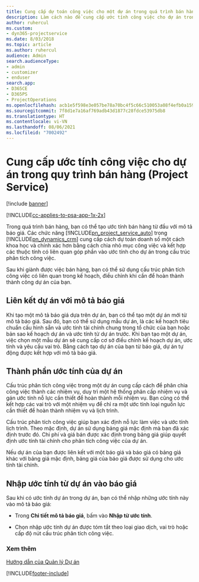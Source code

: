 ```yaml
---
title: Cung cấp dự toán công việc cho một dự án trong quá trình bán hàng
description: Làm cách nào để cung cấp ước tính công việc cho dự án trong quy trình bán hàng ở Project Service
author: ruhercul
ms.custom:
- dyn365-projectservice
ms.date: 8/03/2018
ms.topic: article
ms.author: ruhercul
audience: Admin
search.audienceType:
- admin
- customizer
- enduser
search.app:
- D365CE
- D365PS
- ProjectOperations
ms.openlocfilehash: acb1e5f598e3e057be78a70bc4f5c66c510053a08f4efb0a1595cf4853171662
ms.sourcegitcommit: 7f8d1e7a16af769adb43d1877c28fdce53975db8
ms.translationtype: HT
ms.contentlocale: vi-VN
ms.lasthandoff: 08/06/2021
ms.locfileid: "7002492"
---
```

# <a name="provide-work-estimates-for-a-project-during-the-sales-process-project-service"></a>Cung cấp ước tính công việc cho dự án trong quy trình bán hàng (Project Service)

[!include [banner](../includes/psa-now-project-operations.md)]

[!INCLUDE[cc-applies-to-psa-app-1x-2x](../includes/cc-applies-to-psa-app-1x-2x.md)]

Trong quá trình bán hàng, bạn có thể tạo ước tính bán hàng từ đầu với mô tả báo giá. Các chức năng [!INCLUDE[pn_project_service_auto](../includes/pn-project-service-auto.md)] trong [!INCLUDE[pn_dynamics_crm](../includes/pn-dynamics-crm.md)] cung cấp cách dự toán doanh số một cách khoa học và chính xác hơn bằng cách chia nhỏ mục công việc và kết hợp các thuộc tính có liên quan góp phần vào ước tính cho dự án trong cấu trúc phân tích công việc.  
  
 Sau khi giành được việc bán hàng, bạn có thể sử dụng cấu trúc phân tích công việc có liên quan trong kế hoạch, điều chỉnh khi cần để hoàn thành thành công dự án của bạn.  
  
## <a name="link-a-project-to-a-quote-line"></a>Liên kết dự án với mô tả báo giá  
 Khi tạo một mô tả báo giá dựa trên dự án, bạn có thể tạo một dự án mới từ mô tả báo giá. Sau đó, bạn có thể sử dụng mẫu dự án, là các kế hoạch tiêu chuẩn cấu hình sẵn và ước tính tài chính chung trong tổ chức của bạn hoặc bản sao kế hoạch dự án và ước tính từ dự án trước. Khi bạn tạo một dự án, việc chọn một mẫu dự án sẽ cung cấp cơ sở điều chỉnh kế hoạch dự án, ước tính và yêu cầu vai trò. Bằng cách tạo dự án của bạn từ báo giá, dự án tự động được kết hợp với mô tả báo giá.  
  
## <a name="project-estimate-components"></a>Thành phần ước tính của dự án  
 Cấu trúc phân tích công việc trong một dự án cung cấp cách để phân chia công việc thành các nhiệm vụ, duy trì một hệ thống phân cấp nhiệm vụ và gán ước tính nỗ lực cần thiết để hoàn thành mỗi nhiệm vụ. Bạn cũng có thể kết hợp các vai trò với một nhiệm vụ để chỉ ra một ước tính loại nguồn lực cần thiết để hoàn thành nhiệm vụ và lịch trình.  
  
 Cấu trúc phân tích công việc giúp bạn xác định nỗ lực làm việc và ước tính lịch trình. Theo mặc định, dự án sử dụng bảng giá mặc định mà bạn đã xác định trước đó. Chi phí và giá bán được xác định trong bảng giá giúp quyết định ước tính tài chính cho phân tích công việc của dự án.  
  
 Nếu dự án của bạn được liên kết với một báo giá và báo giá có bảng giá khác với bảng giá mặc định, bảng giá của báo giá được sử dụng cho ước tính tài chính.  
  
## <a name="import-estimates-from-a-project-into-a-quote"></a>Nhập ước tính từ dự án vào báo giá  
 Sau khi có ước tính dự án trong dự án, bạn có thể nhập những ước tính này vào mô tả báo giá:  
  
-   Trong **Chi tiết mô tả báo giá**, bấm vào **Nhập từ ước tính**. 

-   Chọn nhập ước tính dự án được tóm tắt theo loại giao dịch, vai trò hoặc cấp độ nút cấu trúc phân tích công việc.  
  
### <a name="see-also"></a>Xem thêm  
 [Hướng dẫn của Quản lý Dự án](../psa/project-manager-guide.md)


[!INCLUDE[footer-include](../includes/footer-banner.md)]